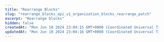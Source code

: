 ```yaml
---
title: "Rearrange Blocks"
slug: "rearrange_blocks_api_v1_organization_blocks_rearrange_patch"
excerpt: "Rearrange blocks"
hidden: false
createdAt: "Mon Jun 10 2024 23:04:15 GMT+0000 (Coordinated Universal Time)"
updatedAt: "Mon Jun 10 2024 23:04:16 GMT+0000 (Coordinated Universal Time)"
---
```

